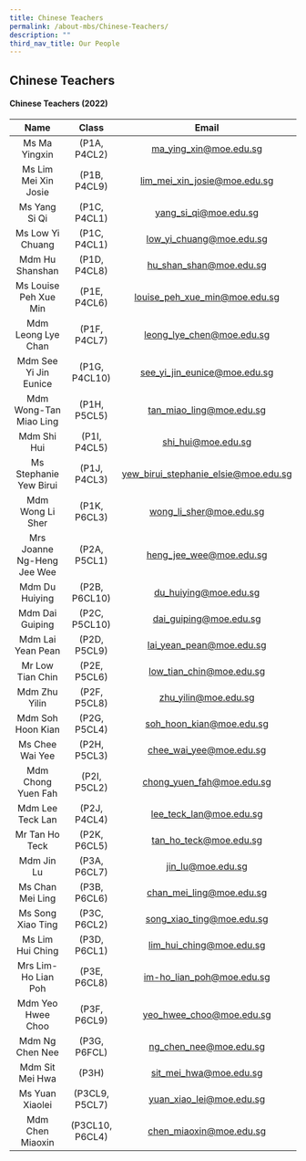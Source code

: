 ```yaml
---
title: Chinese Teachers
permalink: /about-mbs/Chinese-Teachers/
description: ""
third_nav_title: Our People
---
```


## Chinese Teachers

#### Chinese Teachers (2022)

|            Name            |      Class      |                 Email                |
|:--------------------------:|:---------------:|:------------------------------------:|
| Ms Ma Yingxin              | (P1A, P4CL2)    | ma_ying_xin@moe.edu.sg               |
| Ms Lim Mei Xin Josie       | (P1B, P4CL9)    | lim_mei_xin_josie@moe.edu.sg         |
| Ms Yang Si Qi              | (P1C, P4CL1)    | yang_si_qi@moe.edu.sg                |
| Ms Low Yi Chuang           | (P1C, P4CL1)    | low_yi_chuang@moe.edu.sg             |
| Mdm Hu Shanshan            | (P1D, P4CL8)    | hu_shan_shan@moe.edu.sg              |
| Ms Louise Peh Xue Min      | (P1E, P4CL6)    | louise_peh_xue_min@moe.edu.sg        |
| Mdm Leong Lye Chan         | (P1F, P4CL7)    | leong_lye_chen@moe.edu.sg            |
| Mdm See Yi Jin Eunice      | (P1G, P4CL10)   | see_yi_jin_eunice@moe.edu.sg         |
| Mdm Wong-Tan Miao Ling     | (P1H, P5CL5)    | tan_miao_ling@moe.edu.sg             |
| Mdm Shi Hui                | (P1I, P4CL5)    | shi_hui@moe.edu.sg                   |
| Ms Stephanie Yew Birui     | (P1J, P4CL3)    | yew_birui_stephanie_elsie@moe.edu.sg |
| Mdm Wong Li Sher           | (P1K, P6CL3)    | wong_li_sher@moe.edu.sg              |
| Mrs Joanne Ng-Heng Jee Wee | (P2A, P5CL1)    | heng_jee_wee@moe.edu.sg              |
| Mdm Du Huiying             | (P2B, P6CL10)   | du_huiying@moe.edu.sg                |
| Mdm Dai Guiping            | (P2C, P5CL10)   | dai_guiping@moe.edu.sg               |
| Mdm Lai Yean Pean          | (P2D, P5CL9)    | lai_yean_pean@moe.edu.sg             |
| Mr Low Tian Chin           | (P2E, P5CL6)    | low_tian_chin@moe.edu.sg             |
| Mdm Zhu Yilin              | (P2F, P5CL8)    | zhu_yilin@moe.edu.sg                 |
| Mdm Soh Hoon Kian          | (P2G, P5CL4)    | soh_hoon_kian@moe.edu.sg             |
| Ms Chee Wai Yee            | (P2H, P5CL3)    | chee_wai_yee@moe.edu.sg              |
| Mdm Chong Yuen Fah         | (P2I, P5CL2)    | chong_yuen_fah@moe.edu.sg            |
| Mdm Lee Teck Lan           | (P2J, P4CL4)    | lee_teck_lan@moe.edu.sg              |
| Mr Tan Ho Teck             | (P2K, P6CL5)    | tan_ho_teck@moe.edu.sg               |
| Mdm Jin Lu                 | (P3A,  P6CL7)   | jin_lu@moe.edu.sg                    |
| Ms Chan Mei Ling           | (P3B, P6CL6)    | chan_mei_ling@moe.edu.sg             |
| Ms Song Xiao Ting          | (P3C, P6CL2)    | song_xiao_ting@moe.edu.sg            |
| Ms Lim Hui Ching           | (P3D, P6CL1)    | lim_hui_ching@moe.edu.sg             |
| Mrs Lim- Ho Lian Poh       | (P3E, P6CL8)    | im-ho_lian_poh@moe.edu.sg            |
| Mdm Yeo Hwee Choo          | (P3F, P6CL9)    | yeo_hwee_choo@moe.edu.sg             |
| Mdm Ng Chen Nee            | (P3G, P6FCL)    | ng_chen_nee@moe.edu.sg               |
| Mdm Sit Mei Hwa            | (P3H)           | sit_mei_hwa@moe.edu.sg               |
| Ms Yuan Xiaolei            | (P3CL9, P5CL7)  | yuan_xiao_lei@moe.edu.sg             |
| Mdm Chen Miaoxin           | (P3CL10, P6CL4) | chen_miaoxin@moe.edu.sg              |